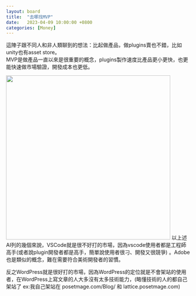 ```yaml
---
layout: board
title:  "去哪找MVP"
date:   2023-04-09 10:00:00 +0800
categories: [Money]
---
```


這陣子跟不同人和非人類聊到的想法：比起做產品，做plugins賣也不錯，比如unity也有asset store。  
MVP是做產品一直以來是很重要的概念，plugins製作速度比產品更小更快，也更能快速做市場驗證，開發成本也更低。

<img src="./2023-04-09.png" width="450">  
以上述AI列的幾個來說，VSCode就是很不好打的市場，因為vscode使用者都是工程師高手(或者說plugin開發者都是高手，簡單說使用者很刁、開發又很競爭) 。Adobe也是類似的概念，難在需要符合美術開發者的習慣。  

反之WordPress就是很好打的市場，因為WordPress的定位就是不會架站的使用者，在WordPress上寫文章的人大多沒有太多技術能力，(略懂技術的人的都自己架站了 ex:我自己架站在 posetmage.com/Blog/ 和 lattice.posetmage.com) 
